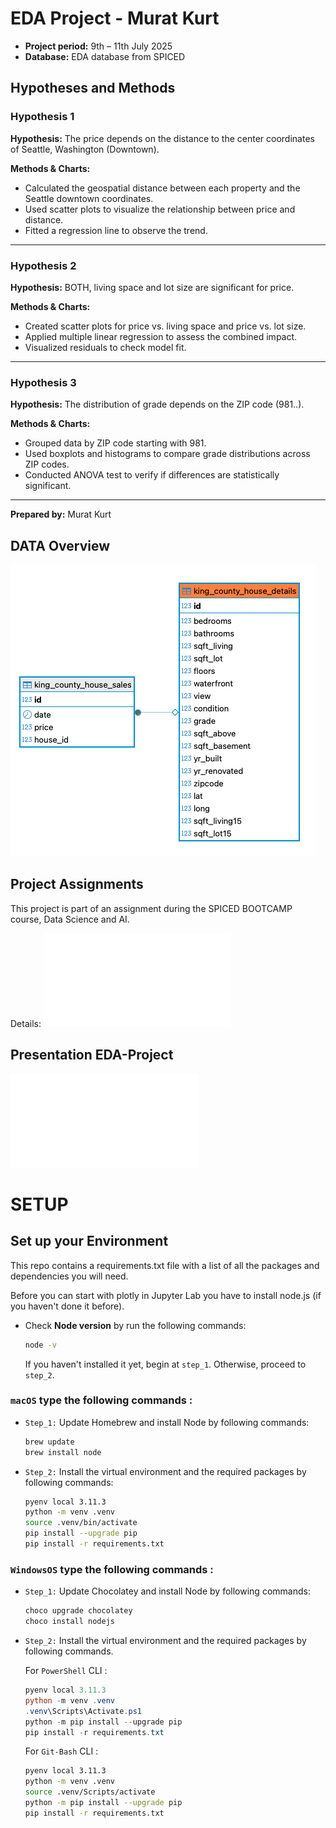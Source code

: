 

# EDA Project - Murat Kurt

- **Project period:** 9th – 11th July 2025
- **Database:** EDA database from SPICED

## Hypotheses and Methods

### Hypothesis 1
**Hypothesis:** The price depends on the distance to the center coordinates of Seattle, Washington (Downtown).

**Methods & Charts:**  
- Calculated the geospatial distance between each property and the Seattle downtown coordinates.
- Used scatter plots to visualize the relationship between price and distance.
- Fitted a regression line to observe the trend.

---

### Hypothesis 2
**Hypothesis:** BOTH, living space and lot size are significant for price.

**Methods & Charts:**  
- Created scatter plots for price vs. living space and price vs. lot size.
- Applied multiple linear regression to assess the combined impact.
- Visualized residuals to check model fit.

---

### Hypothesis 3
**Hypothesis:** The distribution of grade depends on the ZIP code (981..).

**Methods & Charts:**  
- Grouped data by ZIP code starting with 981.
- Used boxplots and histograms to compare grade distributions across ZIP codes.
- Conducted ANOVA test to verify if differences are statistically significant.

---

**Prepared by:** Murat Kurt

## DATA Overview

![EDA DB DIAGRAM](img/db_diagram_eda.png)

## Project Assignments

This project is part of an assignment during the SPICED BOOTCAMP course, Data Science and AI.

Details: ![EDA ASSIGNMENT](assignment.md)

## Presentation EDA-Project  

![Murat Kurt Presentation as Keynote](doc/EDA-Project-Murat-Kurt.key)


# SETUP 

## Set up your Environment
This repo contains a requirements.txt file with a list of all the packages and dependencies you will need.

Before you can start with plotly in Jupyter Lab you have to install node.js (if you haven't done it before).
- Check **Node version**  by run the following commands:
    ```sh
    node -v
    ```
    If you haven't installed it yet, begin at `step_1`. Otherwise, proceed to `step_2`.


### **`macOS`** type the following commands : 


- `Step_1:` Update Homebrew and install Node by following commands:
    ```sh
    brew update
    brew install node
    ```

- `Step_2:` Install the virtual environment and the required packages by following commands:

    ```BASH
    pyenv local 3.11.3
    python -m venv .venv
    source .venv/bin/activate
    pip install --upgrade pip
    pip install -r requirements.txt
    ```
### **`WindowsOS`** type the following commands :


- `Step_1:` Update Chocolatey and install Node by following commands:
    ```sh
    choco upgrade chocolatey
    choco install nodejs
    ```

- `Step_2:` Install the virtual environment and the required packages by following commands.

   For `PowerShell` CLI :

    ```PowerShell
    pyenv local 3.11.3
    python -m venv .venv
    .venv\Scripts\Activate.ps1
    python -m pip install --upgrade pip
    pip install -r requirements.txt
    ```

    For `Git-Bash` CLI :
  
    ```BASH
    pyenv local 3.11.3
    python -m venv .venv
    source .venv/Scripts/activate
    python -m pip install --upgrade pip
    pip install -r requirements.txt
    ```
 

